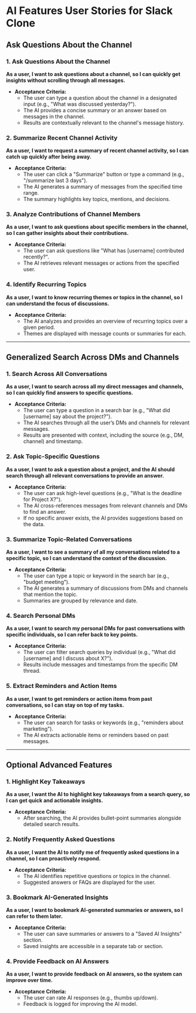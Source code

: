 # AI Features User Stories for Slack Clone

## Ask Questions About the Channel

### 1. Ask Questions About the Channel
**As a user, I want to ask questions about a channel, so I can quickly get insights without scrolling through all messages.**

- **Acceptance Criteria:**
  - The user can type a question about the channel in a designated input (e.g., "What was discussed yesterday?").
  - The AI provides a concise summary or an answer based on messages in the channel.
  - Results are contextually relevant to the channel's message history.

### 2. Summarize Recent Channel Activity
**As a user, I want to request a summary of recent channel activity, so I can catch up quickly after being away.**

- **Acceptance Criteria:**
  - The user can click a "Summarize" button or type a command (e.g., "/summarize last 3 days").
  - The AI generates a summary of messages from the specified time range.
  - The summary highlights key topics, mentions, and decisions.

### 3. Analyze Contributions of Channel Members
**As a user, I want to ask questions about specific members in the channel, so I can gather insights about their contributions.**

- **Acceptance Criteria:**
  - The user can ask questions like "What has [username] contributed recently?".
  - The AI retrieves relevant messages or actions from the specified user.

### 4. Identify Recurring Topics
**As a user, I want to know recurring themes or topics in the channel, so I can understand the focus of discussions.**

- **Acceptance Criteria:**
  - The AI analyzes and provides an overview of recurring topics over a given period.
  - Themes are displayed with message counts or summaries for each.

---

## Generalized Search Across DMs and Channels

### 1. Search Across All Conversations
**As a user, I want to search across all my direct messages and channels, so I can quickly find answers to specific questions.**

- **Acceptance Criteria:**
  - The user can type a question in a search bar (e.g., "What did [username] say about the project?").
  - The AI searches through all the user’s DMs and channels for relevant messages.
  - Results are presented with context, including the source (e.g., DM, channel) and timestamp.

### 2. Ask Topic-Specific Questions
**As a user, I want to ask a question about a project, and the AI should search through all relevant conversations to provide an answer.**

- **Acceptance Criteria:**
  - The user can ask high-level questions (e.g., "What is the deadline for Project X?").
  - The AI cross-references messages from relevant channels and DMs to find an answer.
  - If no specific answer exists, the AI provides suggestions based on the data.

### 3. Summarize Topic-Related Conversations
**As a user, I want to see a summary of all my conversations related to a specific topic, so I can understand the context of the discussion.**

- **Acceptance Criteria:**
  - The user can type a topic or keyword in the search bar (e.g., "budget meeting").
  - The AI generates a summary of discussions from DMs and channels that mention the topic.
  - Summaries are grouped by relevance and date.

### 4. Search Personal DMs
**As a user, I want to search my personal DMs for past conversations with specific individuals, so I can refer back to key points.**

- **Acceptance Criteria:**
  - The user can filter search queries by individual (e.g., "What did [username] and I discuss about X?").
  - Results include messages and timestamps from the specific DM thread.

### 5. Extract Reminders and Action Items
**As a user, I want to get reminders or action items from past conversations, so I can stay on top of my tasks.**

- **Acceptance Criteria:**
  - The user can search for tasks or keywords (e.g., "reminders about marketing").
  - The AI extracts actionable items or reminders based on past messages.

---

## Optional Advanced Features

### 1. Highlight Key Takeaways
**As a user, I want the AI to highlight key takeaways from a search query, so I can get quick and actionable insights.**

- **Acceptance Criteria:**
  - After searching, the AI provides bullet-point summaries alongside detailed search results.

### 2. Notify Frequently Asked Questions
**As a user, I want the AI to notify me of frequently asked questions in a channel, so I can proactively respond.**

- **Acceptance Criteria:**
  - The AI identifies repetitive questions or topics in the channel.
  - Suggested answers or FAQs are displayed for the user.

### 3. Bookmark AI-Generated Insights
**As a user, I want to bookmark AI-generated summaries or answers, so I can refer to them later.**

- **Acceptance Criteria:**
  - The user can save summaries or answers to a "Saved AI Insights" section.
  - Saved insights are accessible in a separate tab or section.

### 4. Provide Feedback on AI Answers
**As a user, I want to provide feedback on AI answers, so the system can improve over time.**

- **Acceptance Criteria:**
  - The user can rate AI responses (e.g., thumbs up/down).
  - Feedback is logged for improving the AI model.
